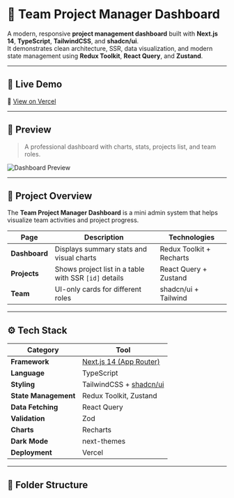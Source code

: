 # 🧩 Team Project Manager Dashboard

A modern, responsive **project management dashboard** built with **Next.js 14**, **TypeScript**, **TailwindCSS**, and **shadcn/ui**.  
It demonstrates clean architecture, SSR, data visualization, and modern state management using **Redux Toolkit**, **React Query**, and **Zustand**.

---

## 🚀 Live Demo
🔗 [View on Vercel](https://your-vercel-demo-link.vercel.app)

---

## 📸 Preview
> A professional dashboard with charts, stats, projects list, and team roles.

![Dashboard Preview](https://via.placeholder.com/1000x500?text=Team+Project+Manager+Dashboard)

---

## 🧠 Project Overview

The **Team Project Manager Dashboard** is a mini admin system that helps visualize team activities and project progress.

| Page | Description | Technologies |
|------|--------------|---------------|
| **Dashboard** | Displays summary stats and visual charts | Redux Toolkit + Recharts |
| **Projects** | Shows project list in a table with SSR `[id]` details | React Query + Zustand |
| **Team** | UI-only cards for different roles | shadcn/ui + Tailwind |

---

## ⚙️ Tech Stack

| Category | Tool |
|-----------|------|
| **Framework** | [Next.js 14 (App Router)](https://nextjs.org/) |
| **Language** | TypeScript |
| **Styling** | TailwindCSS + [shadcn/ui](https://ui.shadcn.com) |
| **State Management** | Redux Toolkit, Zustand |
| **Data Fetching** | React Query |
| **Validation** | Zod |
| **Charts** | Recharts |
| **Dark Mode** | next-themes |
| **Deployment** | Vercel |

---

## 🧩 Folder Structure

